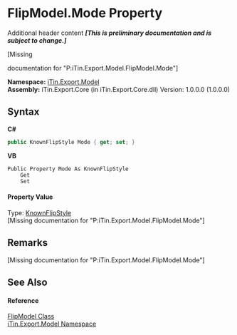 # FlipModel.Mode Property 
Additional header content _**\[This is preliminary documentation and is subject to change.\]**_

\[Missing <summary> documentation for "P:iTin.Export.Model.FlipModel.Mode"\]

**Namespace:**&nbsp;<a href="ef57ffcc-e95e-b212-5a46-9aa6f5a3511f">iTin.Export.Model</a><br />**Assembly:**&nbsp;iTin.Export.Core (in iTin.Export.Core.dll) Version: 1.0.0.0 (1.0.0.0)

## Syntax

**C#**<br />
``` C#
public KnownFlipStyle Mode { get; set; }
```

**VB**<br />
``` VB
Public Property Mode As KnownFlipStyle
	Get
	Set
```


#### Property Value
Type: <a href="5400ed2c-54da-9dc5-5619-ec2b57a701d1">KnownFlipStyle</a><br />\[Missing <value> documentation for "P:iTin.Export.Model.FlipModel.Mode"\]

## Remarks
\[Missing <remarks> documentation for "P:iTin.Export.Model.FlipModel.Mode"\]

## See Also


#### Reference
<a href="b559da2d-6208-06da-7cc7-c921b4a03bda">FlipModel Class</a><br /><a href="ef57ffcc-e95e-b212-5a46-9aa6f5a3511f">iTin.Export.Model Namespace</a><br />